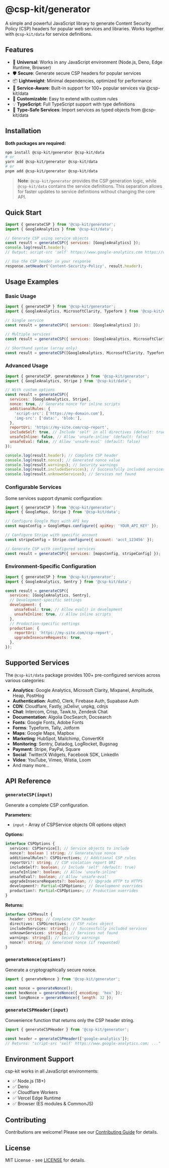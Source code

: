 # @csp-kit/generator

A simple and powerful JavaScript library to generate Content Security Policy (CSP) headers for popular web services and libraries. Works together with `@csp-kit/data` for service definitions.

## Features

- 🚀 **Universal**: Works in any JavaScript environment (Node.js, Deno, Edge Runtime, Browser)
- 🛡️ **Secure**: Generate secure CSP headers for popular services
- 📦 **Lightweight**: Minimal dependencies, optimized for performance
- 🎯 **Service-Aware**: Built-in support for 100+ popular services via @csp-kit/data
- 🔧 **Customizable**: Easy to extend with custom rules
- 💡 **TypeScript**: Full TypeScript support with type definitions
- 🔌 **Type-Safe Services**: Import services as typed objects from @csp-kit/data

## Installation

**Both packages are required:**

```bash
npm install @csp-kit/generator @csp-kit/data
# or
yarn add @csp-kit/generator @csp-kit/data
# or
pnpm add @csp-kit/generator @csp-kit/data
```

> **Note**: `@csp-kit/generator` provides the CSP generation logic, while `@csp-kit/data` contains the service definitions. This separation allows for faster updates to service definitions without changing the core API.

## Quick Start

```javascript
import { generateCSP } from '@csp-kit/generator';
import { GoogleAnalytics } from '@csp-kit/data';

// Generate CSP using service objects
const result = generateCSP({ services: [GoogleAnalytics] });
console.log(result.header);
// Output: script-src 'self' https://www.google-analytics.com https://www.googletagmanager.com; img-src 'self' https://www.google-analytics.com https://www.googletagmanager.com https://www.google.com; connect-src 'self' https://www.google-analytics.com https://analytics.google.com https://stats.g.doubleclick.net

// Use the CSP header in your response
response.setHeader('Content-Security-Policy', result.header);
```

## Usage Examples

### Basic Usage

```javascript
import { generateCSP } from '@csp-kit/generator';
import { GoogleAnalytics, MicrosoftClarity, Typeform } from '@csp-kit/data';

// Single service
const result = generateCSP({ services: [GoogleAnalytics] });

// Multiple services
const result = generateCSP({ services: [GoogleAnalytics, MicrosoftClarity, Typeform] });

// Shorthand syntax (array only)
const result = generateCSP([GoogleAnalytics, MicrosoftClarity, Typeform]);
```

### Advanced Usage

```javascript
import { generateCSP, generateNonce } from '@csp-kit/generator';
import { GoogleAnalytics, Stripe } from '@csp-kit/data';

// With custom options
const result = generateCSP({
  services: [GoogleAnalytics, Stripe],
  nonce: true, // Generate nonce for inline scripts
  additionalRules: {
    'script-src': ['https://my-domain.com'],
    'img-src': ['data:', 'blob:'],
  },
  reportUri: 'https://my-site.com/csp-report',
  includeSelf: true, // Include 'self' in all directives (default: true)
  unsafeInline: false, // Allow 'unsafe-inline' (default: false)
  unsafeEval: false, // Allow 'unsafe-eval' (default: false)
});

console.log(result.header); // Complete CSP header
console.log(result.nonce); // Generated nonce value
console.log(result.warnings); // Security warnings
console.log(result.includedServices); // Successfully included services
console.log(result.unknownServices); // Services not found
```

### Configurable Services

Some services support dynamic configuration:

```javascript
import { generateCSP } from '@csp-kit/generator';
import { GoogleMaps, Stripe } from '@csp-kit/data';

// Configure Google Maps with API key
const mapsConfig = GoogleMaps.configure({ apiKey: 'YOUR_API_KEY' });

// Configure Stripe with specific account
const stripeConfig = Stripe.configure({ account: 'acct_123456' });

// Generate CSP with configured services
const result = generateCSP({ services: [mapsConfig, stripeConfig] });
```

### Environment-Specific Configuration

```javascript
import { generateCSP } from '@csp-kit/generator';
import { GoogleAnalytics, Sentry } from '@csp-kit/data';

const result = generateCSP({
  services: [GoogleAnalytics, Sentry],
  // Development-specific settings
  development: {
    unsafeEval: true, // Allow eval() in development
    unsafeInline: true, // Allow inline scripts
  },
  // Production-specific settings
  production: {
    reportUri: 'https://my-site.com/csp-report',
    upgradeInsecureRequests: true,
  },
});
```

## Supported Services

The `@csp-kit/data` package provides 100+ pre-configured services across various categories:

- **Analytics**: Google Analytics, Microsoft Clarity, Mixpanel, Amplitude, Heap, PostHog
- **Authentication**: Auth0, Clerk, Firebase Auth, Supabase Auth
- **CDN**: Cloudflare, Fastly, jsDelivr, unpkg, cdnjs
- **Chat**: Intercom, Crisp, Tawk.to, Zendesk Chat
- **Documentation**: Algolia DocSearch, Docsearch
- **Fonts**: Google Fonts, Adobe Fonts
- **Forms**: Typeform, Tally, Jotform
- **Maps**: Google Maps, Mapbox
- **Marketing**: HubSpot, Mailchimp, ConvertKit
- **Monitoring**: Sentry, Datadog, LogRocket, Bugsnag
- **Payment**: Stripe, PayPal, Square
- **Social**: Twitter/X Widgets, Facebook SDK, LinkedIn
- **Video**: YouTube, Vimeo, Wistia, Loom
- And many more...

## API Reference

### `generateCSP(input)`

Generate a complete CSP configuration.

**Parameters:**

- `input` - Array of CSPService objects OR options object

**Options:**

```typescript
interface CSPOptions {
  services: CSPService[]; // Service objects to include
  nonce?: boolean | string; // Generate/use nonce
  additionalRules?: CSPDirectives; // Additional CSP rules
  reportUri?: string; // CSP violation report URI
  includeSelf?: boolean; // Include 'self' (default: true)
  unsafeInline?: boolean; // Allow 'unsafe-inline'
  unsafeEval?: boolean; // Allow 'unsafe-eval'
  upgradeInsecureRequests?: boolean; // Upgrade HTTP to HTTPS
  development?: Partial<CSPOptions>; // Development overrides
  production?: Partial<CSPOptions>; // Production overrides
}
```

**Returns:**

```typescript
interface CSPResult {
  header: string; // Complete CSP header
  directives: CSPDirectives; // CSP rules object
  includedServices: string[]; // Successfully included services
  unknownServices: string[]; // Services not found
  warnings: string[]; // Security warnings
  nonce?: string; // Generated nonce (if requested)
}
```

### `generateNonce(options?)`

Generate a cryptographically secure nonce.

```javascript
import { generateNonce } from '@csp-kit/generator';

const nonce = generateNonce();
const hexNonce = generateNonce({ encoding: 'hex' });
const longNonce = generateNonce({ length: 32 });
```

### `generateCSPHeader(input)`

Convenience function that returns only the CSP header string.

```javascript
import { generateCSPHeader } from '@csp-kit/generator';

const header = generateCSPHeader(['google-analytics']);
// Returns: "script-src 'self' https://www.google-analytics.com; ..."
```

## Environment Support

csp-kit works in all JavaScript environments:

- ✅ Node.js (18+)
- ✅ Deno
- ✅ Cloudflare Workers
- ✅ Vercel Edge Runtime
- ✅ Browser (ES modules & CommonJS)

## Contributing

Contributions are welcome! Please see our [Contributing Guide](../../CONTRIBUTING.md) for details.

## License

MIT License - see [LICENSE](../../LICENSE) for details.
